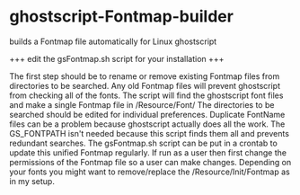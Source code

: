 # ghostscript-Fontmap-builder
builds a Fontmap file automatically for Linux ghostscript

+++ edit the gsFontmap.sh script for your installation +++

The first step should be to rename or remove existing Fontmap files from directories to be searched.
Any old Fontmap files will prevent ghostscript from checking all of the fonts.
The script will find the ghostscript font files and make a single Fontmap file in /Resource/Font/
The directories to be searched should be edited for individual preferences.
Duplicate FontName files can be a problem because ghostscript actually does all the work.
The GS_FONTPATH isn't needed because this script finds them all and prevents redundant searches.
The gsFontmap.sh script can be put in a crontab to update this unified Fontmap regularly.
If run as a user then first change the permissions of the Fontmap file so a user can make changes.
Depending on your fonts you might want to remove/replace the /Resource/Init/Fontmap as in my setup.
